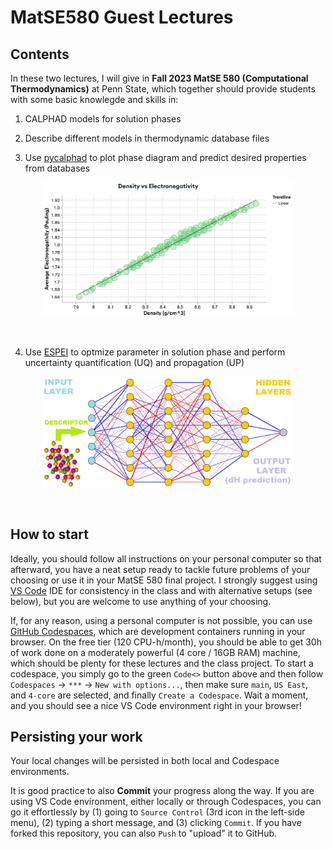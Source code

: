 # MatSE580 Guest Lectures

## Contents
In these two lectures, I will give in **Fall 2023 MatSE 580 (Computational Thermodynamics)** at Penn State, which together should provide students with some basic knowlegde and skills in:
1. CALPHAD models for solution phases

2. Describe different models in thermodynamic database files

3. Use [pycalphad](https://pycalphad.org/docs/latest/) to plot phase diagram and predict desired properties from databases

<p align="center">
  <img src="assets/MongoDBChartExample.png" width="400"/>
</p><br>

4. Use [ESPEI](https://espei.org/en/latest/) to optmize parameter in solution phase and perform uncertainty quantification (UQ) and propagation (UP)

<p align="center">
  <img src="assets/neuralnetcolorized.png" width="400"/>
</p><br>

## How to start
Ideally, you should follow all instructions on your personal computer so that afterward, you have a neat setup ready to tackle future problems of your choosing or use it in your MatSE 580 final project. I strongly suggest using [VS Code](https://code.visualstudio.com) IDE for consistency in the class and with alternative setups (see below), but you are welcome to use anything of your choosing.

If, for any reason, using a personal computer is not possible, you can use [GitHub Codespaces](https://docs.github.com/codespaces), which are development containers running in your browser. On the free tier (120 CPU-h/month), you should be able to get 30h of work done on a moderately powerful (4 core / 16GB RAM) machine, which should be plenty for these lectures and the class project. To start a codespace, you simply go to the green `Code<>` button above and then follow `Codespaces` -> `***` -> `New with options...`, then make sure `main`, `US East`, and `4-core` are selected, and finally `Create a Codespace`. Wait a moment, and you should see a nice VS Code environment right in your browser!

## Persisting your work

Your local changes will be persisted in both local and Codespace environments.

It is good practice to also **Commit** your progress along the way. If you are using VS Code environment, either locally or through Codespaces, you can go it effortlessly by (1) going to `Source Control` (3rd icon in the left-side menu), (2) typing a short message, and (3) clicking `Commit`. If you have forked this repository, you can also `Push` to "upload" it to GitHub.
